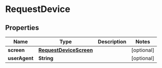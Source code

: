# RequestDevice

## Properties
Name | Type | Description | Notes
------------ | ------------- | ------------- | -------------
**screen** | [**RequestDeviceScreen**](RequestDeviceScreen.md) |  |  [optional]
**userAgent** | **String** |  |  [optional]

